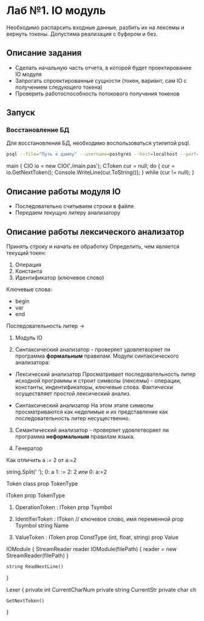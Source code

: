# Лаб №1. IO модуль
Необходимо распарсить входные данные, разбить их на лексемы и вернуть токены. 
Допустима реализация с буфером и без.

## Описание задания
- Сделать начальную часть отчета, в которой будет проектирование IO модуля
- Запрогать спроектированные сущности (токен, вариант, сам IO с получением следующего токена)
- Проверить работоспособность потокового получения токенов

## Запуск
### Восстановление БД
Для восстановления БД, необходимо воспользоваться утилитой psql.
```bash
psql --file="Путь к дампу" --username=postgres --host=localhost --port=5432
```

main {
  CIO io = new CIO('./main.pas');
  CToken cur = null;
  do {
    cur = io.GetNextToken();
    Console.WriteLine(cur.ToString());
  } while (cur != null);
}

## Описание работы модуля IO
- Последовательно считываем строки в файле
- Передаем текущую литеру анализатору

## Описание работы лексического анализатор
Принять строку и начать ее обработку
Определить, чем является текущий токен:
1. Операция
2. Константа
3. Идентификатор (ключевое слово)

Ключевые слова:
* begin
* var
* end


Последовательность литер ->
1. Модуль IO

2. Синтаксический анализатор - проверяет удовлетворяет ли программа **формальным** правилам.
Модули синтаксического анализатора:
* Лексический анализатор
Просматривает последовательность литер исходной программы и строит символы (лексемы) - операции, константы, индентификаторы, ключевые слова.
Фактически осуществляет простой лексический анализ.

* Синтаксический анализатор
На этом этапе символы просматриваются как неделимые и их представление как последовательность литер несущественно.

3. Семантический анализатор - проверяет удовлетворяет ли программа **неформальным** правилам языка.

4. Генератор


Как отличить
a := 2
от 
a:=2

string.Split(' ');
0: a
1: :=
2: 2
или
0: a:=2

Token class
prop TokenType

IToken
prop TokenType

1. OperationToken : IToken
prop Tsymbol

2. IdentifierToken : IToken
// ключевое слово, имя переменной
prop Tsymbol
string Name

3. ValueToken<T> : IToken
prop ConstType (int, float, string)
prop <T> Value



IOModule
{
    StreamReader reader
    IOModule(filePath)
    {
        reader = new StreamReader(filePath)
    }

    string ReadNextLine()
}

Lexer
{
    private int CurrentCharNum 
    private string CurrentStr
    private char ch

    GetNextToken()
}